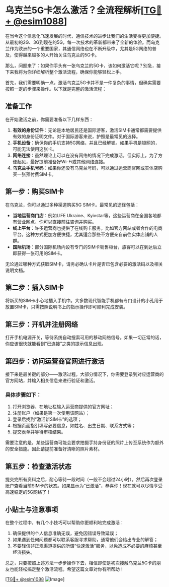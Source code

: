 # 乌克兰5G卡怎么激活？全流程解析[[TG💪+ @esim1088](https://t.me/s/esim1088)]

在当今这个信息化飞速发展的时代，通信技术的进步让我们的生活变得更加便捷。从最初的2G、3G到现在的5G，每一次技术的革新都带来了全新的体验。而乌克兰作为欧洲的一个重要国家，其通信网络也在不断升级中，尤其是5G网络的普及，使得越来越多的人开始关注乌克兰的5G卡。

那么，问题来了：如果你手头有一张乌克兰的5G卡，该如何激活它呢？别急，接下来我将为你详细解析整个激活流程，确保你能够轻松上手。

首先，我们需要明确一点，激活乌克兰5G卡并不是一件复杂的事情，但确实需要按照一定的步骤来操作。以下就是完整的激活流程：

## 准备工作

在开始激活之前，你需要准备以下几样东西：

1. **有效的身份证件**：无论是本地居民还是国际游客，激活SIM卡通常都需要提供有效的身份证明文件。对于国际游客来说，护照是最常见的选择。
2. **手机设备**：确保你的手机支持5G网络，并且已经解锁。如果手机是锁网的，可能无法使用这张卡。
3. **网络连接**：虽然理论上可以在没有网络的情况下完成激活，但实际上，为了方便起见，最好提前准备好Wi-Fi或其他网络连接。
4. **乌克兰手机号码**：如果你还没有乌克兰号码，可以通过运营商官网或实体店购买一张预付费SIM卡。

## 第一步：购买SIM卡

在乌克兰，你可以通过多种渠道购买5G SIM卡。最常见的途径包括：

- **当地运营商门店**：例如LIFE Ukraine、Kyivstar等，这些运营商在全国各地都有营业网点，你可以直接前往咨询并购买。
- **线上平台**：许多运营商也提供了在线购卡服务，比如官方网站或者合作的电商平台。这种方式更加方便快捷，尤其适合那些不方便亲自前往实体店铺的人群。
- **国际机场**：部分国际机场内设有专门的SIM卡销售柜台，旅客可以在到达后立即获得一张可用的SIM卡。

无论通过哪种方式获取SIM卡，请务必确认卡片是否已包含必要的激活码以及相关说明文档。

## 第二步：插入SIM卡

将新买的SIM卡小心地插入手机中。大多数现代智能手机都有专门设计的小孔用于放置SIM卡，只需按照说明书上的指示操作即可顺利完成安装。

## 第三步：开机并注册网络

打开手机电源开关，等待系统自动搜索可用的移动网络信号。如果一切正常的话，你应该很快就能看到“已连接”之类的提示信息出现。

## 第四步：访问运营商官网进行激活

接下来是最关键的部分——激活过程。大部分情况下，你需要登录到对应运营商的官方网站，并输入相关信息来进行验证和激活。

### 具体步骤如下：
1. 打开浏览器，在地址栏输入运营商提供的官方网址；
2. 注册账户（如果是第一次使用该网站）；
3. 登录后找到“激活新SIM卡”的选项；
4. 根据页面指引填写必要信息，如姓名、出生日期、联系方式等；
5. 提交表单并等待审核结果。

需要注意的是，某些运营商可能会要求拍摄手持身份证的照片上传至系统作为额外的安全措施。因此请提前准备好清晰的照片素材。

## 第五步：检查激活状态

提交完所有资料之后，耐心等待一段时间（一般不会超过24小时），然后再次登录账户查看当前SIM卡的状态。如果显示为“已激活”，恭喜你！现在就可以尽情享受高速稳定的5G网络了！

## 小贴士与注意事项

在整个过程中，有几个小技巧可以帮助你更顺利地完成激活：

1. 确保提供的个人信息准确无误，避免因错误导致延误；
2. 如果遇到任何问题都可以联系客服寻求帮助，通常他们会给出专业的解答；
3. 不要轻信非正规渠道提供的所谓“快速激活”服务，以免造成不必要的麻烦甚至经济损失。

总之，只要按照上述方法一步步操作下去，相信即使是初次接触乌克兰5G卡的朋友也能轻松搞定整个激活流程。希望这篇文章对你有所帮助！

[[TG💪+ @esim1088](https://t.me/s/esim1088) ![Image](https://i.postimg.cc/4NQfJmqS/Snipaste-2025-05-13-00-14-12.png)]